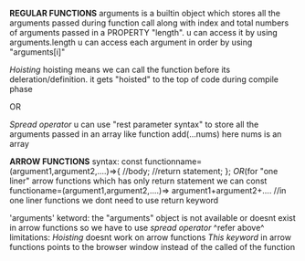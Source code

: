 **REGULAR FUNCTIONS**
arguments is a builtin object which stores all the arguments passed during function call along with index and total numbers of arguments passed in a PROPERTY "length".
u can access it by using arguments.length
u can access each argument in order by using "arguments[i]"

*Hoisting*
hoisting means we can call the function before its deleration/definition. it gets "hoisted" to the top of code during compile phase

OR

*Spread operator*
u can use "rest parameter syntax" to store all the arguments passed in an array like 
function add(...nums) here nums is an array


**ARROW FUNCTIONS**
syntax: const functionname=(argument1,argument2,....)=>{
                    //body;
                    //return statement;
                    };
        *OR*(for "one liner" arrow functions which has only return statement we can
        const functioname=(argument1,argument2,....)=> argument1+argument2+....    //in one liner functions we dont need to use return keyword

'arguments' ketword: the "arguments" object is not available or doesnt exist in arrow functions so we have to use *spread operator* ^refer above^
limitations: *Hoisting* doesnt work on arrow functions
             *This keyword* in arrow functions points to the browser window instead of the called of the function  
